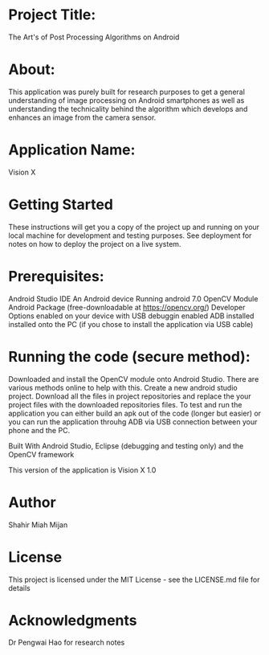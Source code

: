 # Project Title:
  The Art's of Post Processing Algorithms on Android 
  
# About:
This application was purely built for research purposes to get a general understanding of image processing on Android smartphones as well as understanding the technicality behind the algorithm which develops and enhances an image from the camera sensor.

# Application Name:
Vision X
  
# Getting Started
These instructions will get you a copy of the project up and running on your local machine for development and testing purposes. See deployment for notes on how to deploy the project on a live system.

# Prerequisites:
Android Studio IDE
An Android device Running android 7.0
OpenCV Module Android Package (free-downloadable at https://opencv.org/)
Developer Options enabled on your device with USB  debuggin enabled
ADB installed installed onto the PC (if you chose to install the application via USB cable)

# Running the code (secure method):
Downloaded and install the OpenCV module onto Android Studio. There are various methods online to help with this.
Create a new android studio project.
Download all the files in project repositories and replace the your project files with the downloaded repositories files.
To test and run the application you can either build an apk out of the code (longer but easier) or you can run 
the application throuhg ADB via USB connection between your phone and the PC. 

Built With Android Studio, Eclipse (debugging and testing only) and the OpenCV framework

This version of the application is Vision X 1.0 

# Author
Shahir Miah Mijan

# License
This project is licensed under the MIT License - see the LICENSE.md file for details

# Acknowledgments
Dr Pengwai Hao for research notes 
